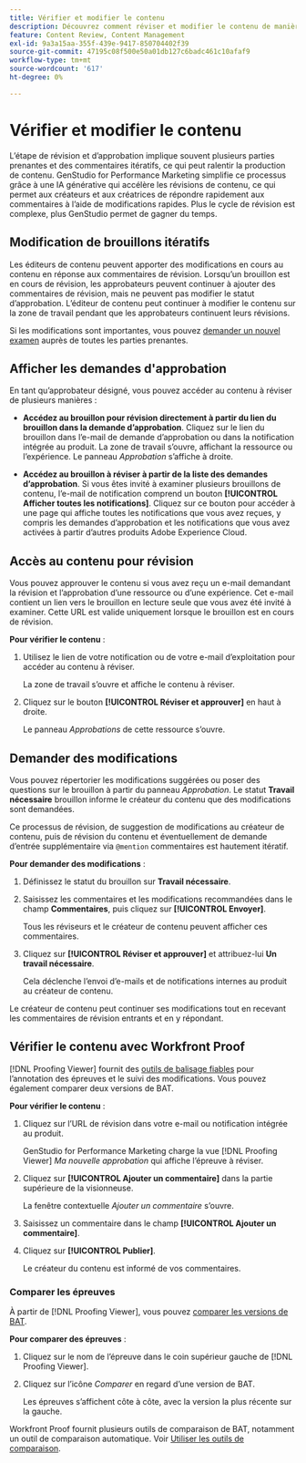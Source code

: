 ```yaml
---
title: Vérifier et modifier le contenu
description: Découvrez comment réviser et modifier le contenu de manière itérative avec Adobe GenStudio for Performance Marketing.
feature: Content Review, Content Management
exl-id: 9a3a15aa-355f-439e-9417-850704402f39
source-git-commit: 47195c08f500e50a01db127c6badc461c10afaf9
workflow-type: tm+mt
source-wordcount: '617'
ht-degree: 0%

---
```


# Vérifier et modifier le contenu

L’étape de révision et d’approbation implique souvent plusieurs parties prenantes et des commentaires itératifs, ce qui peut ralentir la production de contenu. GenStudio for Performance Marketing simplifie ce processus grâce à une IA générative qui accélère les révisions de contenu, ce qui permet aux créateurs et aux créatrices de répondre rapidement aux commentaires à l’aide de modifications rapides. Plus le cycle de révision est complexe, plus GenStudio permet de gagner du temps.

## Modification de brouillons itératifs

Les éditeurs de contenu peuvent apporter des modifications en cours au contenu en réponse aux commentaires de révision. Lorsqu’un brouillon est en cours de révision, les approbateurs peuvent continuer à ajouter des commentaires de révision, mais ne peuvent pas modifier le statut d’approbation. L’éditeur de contenu peut continuer à modifier le contenu sur la zone de travail pendant que les approbateurs continuent leurs révisions.

Si les modifications sont importantes, vous pouvez [demander un nouvel examen](/help/user-guide/approvals/request-review.md#request-new-approval) auprès de toutes les parties prenantes.

## Afficher les demandes d&#39;approbation

En tant qu’approbateur désigné, vous pouvez accéder au contenu à réviser de plusieurs manières :

* **Accédez au brouillon pour révision directement à partir du lien du brouillon dans la demande d’approbation**. Cliquez sur le lien du brouillon dans l’e-mail de demande d’approbation ou dans la notification intégrée au produit. La zone de travail s’ouvre, affichant la ressource ou l’expérience. Le panneau _Approbation_ s’affiche à droite.

* **Accédez au brouillon à réviser à partir de la liste des demandes d’approbation**. Si vous êtes invité à examiner plusieurs brouillons de contenu, l’e-mail de notification comprend un bouton **[!UICONTROL Afficher toutes les notifications]**. Cliquez sur ce bouton pour accéder à une page qui affiche toutes les notifications que vous avez reçues, y compris les demandes d’approbation et les notifications que vous avez activées à partir d’autres produits Adobe Experience Cloud.

## Accès au contenu pour révision

Vous pouvez approuver le contenu si vous avez reçu un e-mail demandant la révision et l’approbation d’une ressource ou d’une expérience. Cet e-mail contient un lien vers le brouillon en lecture seule que vous avez été invité à examiner. Cette URL est valide uniquement lorsque le brouillon est en cours de révision.

**Pour vérifier le contenu** :

1. Utilisez le lien de votre notification ou de votre e-mail d’exploitation pour accéder au contenu à réviser.

   La zone de travail s’ouvre et affiche le contenu à réviser.

1. Cliquez sur le bouton **[!UICONTROL Réviser et approuver]** en haut à droite.

   Le panneau _Approbations_ de cette ressource s’ouvre.

## Demander des modifications

Vous pouvez répertorier les modifications suggérées ou poser des questions sur le brouillon à partir du panneau _Approbation_. Le statut **Travail nécessaire** brouillon informe le créateur du contenu que des modifications sont demandées.

Ce processus de révision, de suggestion de modifications au créateur de contenu, puis de révision du contenu et éventuellement de demande d’entrée supplémentaire via `@mention` commentaires est hautement itératif.

**Pour demander des modifications** :

1. Définissez le statut du brouillon sur **Travail nécessaire**.

1. Saisissez les commentaires et les modifications recommandées dans le champ **Commentaires**, puis cliquez sur **[!UICONTROL Envoyer]**.

   Tous les réviseurs et le créateur de contenu peuvent afficher ces commentaires.

1. Cliquez sur **[!UICONTROL Réviser et approuver]** et attribuez-lui **Un travail nécessaire**.

   Cela déclenche l’envoi d’e-mails et de notifications internes au produit au créateur de contenu.

Le créateur de contenu peut continuer ses modifications tout en recevant les commentaires de révision entrants et en y répondant.

## Vérifier le contenu avec Workfront Proof

[!DNL Proofing Viewer] fournit des [outils de balisage fiables](https://experienceleague.adobe.com/fr/docs/workfront/using/review-and-approve-work/proofing/review-proofs-in-workfront/comment-on-a-proof/comment-on-proof-1) pour l’annotation des épreuves et le suivi des modifications. Vous pouvez également comparer deux versions de BAT.

**Pour vérifier le contenu** :

1. Cliquez sur l’URL de révision dans votre e-mail ou notification intégrée au produit.

   GenStudio for Performance Marketing charge la vue [!DNL Proofing Viewer] _Ma nouvelle approbation_ qui affiche l’épreuve à réviser.

1. Cliquez sur **[!UICONTROL Ajouter un commentaire]** dans la partie supérieure de la visionneuse.

   La fenêtre contextuelle _Ajouter un commentaire_ s’ouvre.

1. Saisissez un commentaire dans le champ **[!UICONTROL Ajouter un commentaire]**.

1. Cliquez sur **[!UICONTROL Publier]**.

   Le créateur du contenu est informé de vos commentaires.

### Comparer les épreuves

À partir de [!DNL Proofing Viewer], vous pouvez [comparer les versions de BAT](https://experienceleague.adobe.com/fr/docs/workfront/using/workfront-proof/work-with-proofs-in-wf-proof/review-proofs-web-proofing-viewer/compare-proofs).

**Pour comparer des épreuves** :

1. Cliquez sur le nom de l’épreuve dans le coin supérieur gauche de [!DNL Proofing Viewer].

1. Cliquez sur l’icône _Comparer_ en regard d’une version de BAT.

   Les épreuves s’affichent côte à côte, avec la version la plus récente sur la gauche.

Workfront Proof fournit plusieurs outils de comparaison de BAT, notamment un outil de comparaison automatique. Voir [Utiliser les outils de comparaison](https://experienceleague.adobe.com/fr/docs/workfront/using/workfront-proof/work-with-proofs-in-wf-proof/review-proofs-web-proofing-viewer/compare-proofs#use-the-compare-tools).

